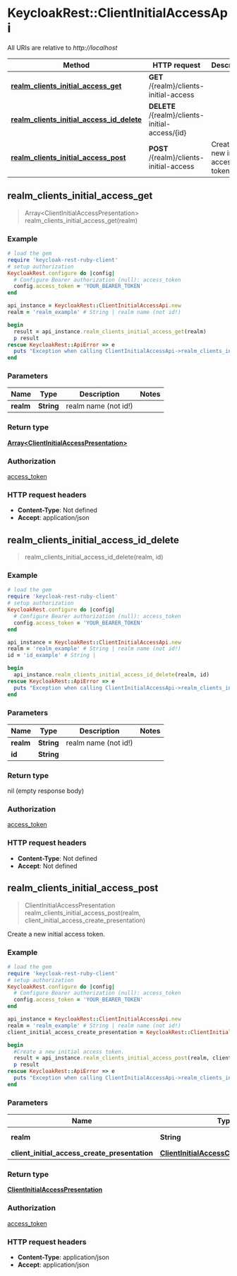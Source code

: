 # KeycloakRest::ClientInitialAccessApi

All URIs are relative to *http://localhost*

Method | HTTP request | Description
------------- | ------------- | -------------
[**realm_clients_initial_access_get**](ClientInitialAccessApi.md#realm_clients_initial_access_get) | **GET** /{realm}/clients-initial-access | 
[**realm_clients_initial_access_id_delete**](ClientInitialAccessApi.md#realm_clients_initial_access_id_delete) | **DELETE** /{realm}/clients-initial-access/{id} | 
[**realm_clients_initial_access_post**](ClientInitialAccessApi.md#realm_clients_initial_access_post) | **POST** /{realm}/clients-initial-access | Create a new initial access token.



## realm_clients_initial_access_get

> Array&lt;ClientInitialAccessPresentation&gt; realm_clients_initial_access_get(realm)



### Example

```ruby
# load the gem
require 'keycloak-rest-ruby-client'
# setup authorization
KeycloakRest.configure do |config|
  # Configure Bearer authorization (null): access_token
  config.access_token = 'YOUR_BEARER_TOKEN'
end

api_instance = KeycloakRest::ClientInitialAccessApi.new
realm = 'realm_example' # String | realm name (not id!)

begin
  result = api_instance.realm_clients_initial_access_get(realm)
  p result
rescue KeycloakRest::ApiError => e
  puts "Exception when calling ClientInitialAccessApi->realm_clients_initial_access_get: #{e}"
end
```

### Parameters


Name | Type | Description  | Notes
------------- | ------------- | ------------- | -------------
 **realm** | **String**| realm name (not id!) | 

### Return type

[**Array&lt;ClientInitialAccessPresentation&gt;**](ClientInitialAccessPresentation.md)

### Authorization

[access_token](../README.md#access_token)

### HTTP request headers

- **Content-Type**: Not defined
- **Accept**: application/json


## realm_clients_initial_access_id_delete

> realm_clients_initial_access_id_delete(realm, id)



### Example

```ruby
# load the gem
require 'keycloak-rest-ruby-client'
# setup authorization
KeycloakRest.configure do |config|
  # Configure Bearer authorization (null): access_token
  config.access_token = 'YOUR_BEARER_TOKEN'
end

api_instance = KeycloakRest::ClientInitialAccessApi.new
realm = 'realm_example' # String | realm name (not id!)
id = 'id_example' # String | 

begin
  api_instance.realm_clients_initial_access_id_delete(realm, id)
rescue KeycloakRest::ApiError => e
  puts "Exception when calling ClientInitialAccessApi->realm_clients_initial_access_id_delete: #{e}"
end
```

### Parameters


Name | Type | Description  | Notes
------------- | ------------- | ------------- | -------------
 **realm** | **String**| realm name (not id!) | 
 **id** | **String**|  | 

### Return type

nil (empty response body)

### Authorization

[access_token](../README.md#access_token)

### HTTP request headers

- **Content-Type**: Not defined
- **Accept**: Not defined


## realm_clients_initial_access_post

> ClientInitialAccessPresentation realm_clients_initial_access_post(realm, client_initial_access_create_presentation)

Create a new initial access token.

### Example

```ruby
# load the gem
require 'keycloak-rest-ruby-client'
# setup authorization
KeycloakRest.configure do |config|
  # Configure Bearer authorization (null): access_token
  config.access_token = 'YOUR_BEARER_TOKEN'
end

api_instance = KeycloakRest::ClientInitialAccessApi.new
realm = 'realm_example' # String | realm name (not id!)
client_initial_access_create_presentation = KeycloakRest::ClientInitialAccessCreatePresentation.new # ClientInitialAccessCreatePresentation | 

begin
  #Create a new initial access token.
  result = api_instance.realm_clients_initial_access_post(realm, client_initial_access_create_presentation)
  p result
rescue KeycloakRest::ApiError => e
  puts "Exception when calling ClientInitialAccessApi->realm_clients_initial_access_post: #{e}"
end
```

### Parameters


Name | Type | Description  | Notes
------------- | ------------- | ------------- | -------------
 **realm** | **String**| realm name (not id!) | 
 **client_initial_access_create_presentation** | [**ClientInitialAccessCreatePresentation**](ClientInitialAccessCreatePresentation.md)|  | 

### Return type

[**ClientInitialAccessPresentation**](ClientInitialAccessPresentation.md)

### Authorization

[access_token](../README.md#access_token)

### HTTP request headers

- **Content-Type**: application/json
- **Accept**: application/json

